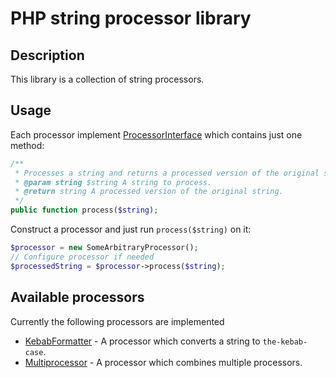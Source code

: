 # PHP string processor library

## Description
This library is a collection of string processors.

## Usage
Each processor implement [ProcessorInterface](https://github.com/Kolyunya/string-processor/blob/master/sources/ProcessorInterface.php) which contains just one method:
~~~php
/**
 * Processes a string and returns a processed version of the original string.
 * @param string $string A string to process.
 * @return string A processed version of the original string.
 */
public function process($string);
~~~

Construct a processor and just run `process($string)` on it:
~~~php
$processor = new SomeArbitraryProcessor();
// Configure processor if needed
$processedString = $processor->process($string);
~~~

## Available processors
Currently the following processors are implemented
* [KebabFormatter](https://github.com/Kolyunya/string-processor/blob/master/sources/KebabFormatter.php) - A processor which converts a string to `the-kebab-case`.
* [Multiprocessor](https://github.com/Kolyunya/string-processor/blob/master/sources/Multiprocessor.php) - A processor which combines multiple processors.
